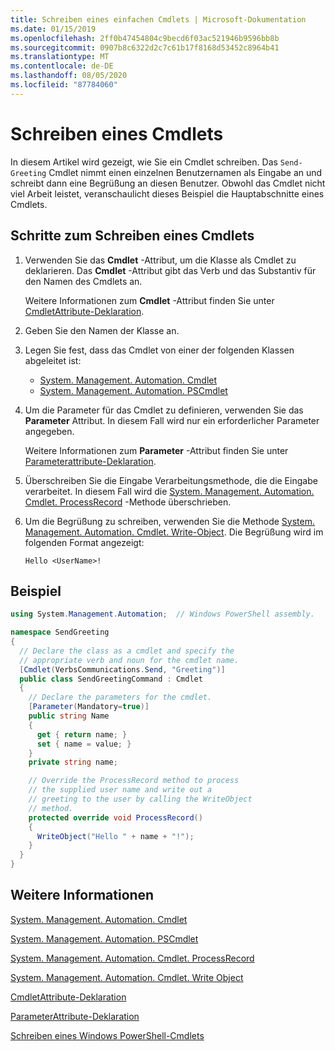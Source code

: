 ```yaml
---
title: Schreiben eines einfachen Cmdlets | Microsoft-Dokumentation
ms.date: 01/15/2019
ms.openlocfilehash: 2ff0b47454804c9becd6f03ac521946b9596bb8b
ms.sourcegitcommit: 0907b8c6322d2c7c61b17f8168d53452c8964b41
ms.translationtype: MT
ms.contentlocale: de-DE
ms.lasthandoff: 08/05/2020
ms.locfileid: "87784060"
---
```

# <a name="how-to-write-a-cmdlet"></a>Schreiben eines Cmdlets

In diesem Artikel wird gezeigt, wie Sie ein Cmdlet schreiben. Das `Send-Greeting` Cmdlet nimmt einen einzelnen Benutzernamen als Eingabe an und schreibt dann eine Begrüßung an diesen Benutzer. Obwohl das Cmdlet nicht viel Arbeit leistet, veranschaulicht dieses Beispiel die Hauptabschnitte eines Cmdlets.

## <a name="steps-to-write-a-cmdlet"></a>Schritte zum Schreiben eines Cmdlets

1. Verwenden Sie das **Cmdlet** -Attribut, um die Klasse als Cmdlet zu deklarieren. Das **Cmdlet** -Attribut gibt das Verb und das Substantiv für den Namen des Cmdlets an.

   Weitere Informationen zum **Cmdlet** -Attribut finden Sie unter [CmdletAttribute-Deklaration](cmdlet-attribute-declaration.md).

2. Geben Sie den Namen der Klasse an.

3. Legen Sie fest, dass das Cmdlet von einer der folgenden Klassen abgeleitet ist:

   * [System. Management. Automation. Cmdlet](/dotnet/api/System.Management.Automation.Cmdlet)
   * [System. Management. Automation. PSCmdlet](/dotnet/api/System.Management.Automation.PSCmdlet)

4. Um die Parameter für das Cmdlet zu definieren, verwenden Sie das **Parameter** Attribut. In diesem Fall wird nur ein erforderlicher Parameter angegeben.

   Weitere Informationen zum **Parameter** -Attribut finden Sie unter [Parameterattribute-Deklaration](parameter-attribute-declaration.md).

5. Überschreiben Sie die Eingabe Verarbeitungsmethode, die die Eingabe verarbeitet. In diesem Fall wird die [System. Management. Automation. Cmdlet. ProcessRecord](/dotnet/api/System.Management.Automation.Cmdlet.ProcessRecord) -Methode überschrieben.

6. Um die Begrüßung zu schreiben, verwenden Sie die Methode [System. Management. Automation. Cmdlet. Write-Object](/dotnet/api/System.Management.Automation.Cmdlet.WriteObject).
   Die Begrüßung wird im folgenden Format angezeigt:

   ```Output
   Hello <UserName>!
   ```

## <a name="example"></a>Beispiel

```csharp
using System.Management.Automation;  // Windows PowerShell assembly.

namespace SendGreeting
{
  // Declare the class as a cmdlet and specify the
  // appropriate verb and noun for the cmdlet name.
  [Cmdlet(VerbsCommunications.Send, "Greeting")]
  public class SendGreetingCommand : Cmdlet
  {
    // Declare the parameters for the cmdlet.
    [Parameter(Mandatory=true)]
    public string Name
    {
      get { return name; }
      set { name = value; }
    }
    private string name;

    // Override the ProcessRecord method to process
    // the supplied user name and write out a
    // greeting to the user by calling the WriteObject
    // method.
    protected override void ProcessRecord()
    {
      WriteObject("Hello " + name + "!");
    }
  }
}
```

## <a name="see-also"></a>Weitere Informationen

[System. Management. Automation. Cmdlet](/dotnet/api/System.Management.Automation.Cmdlet)

[System. Management. Automation. PSCmdlet](/dotnet/api/System.Management.Automation.PSCmdlet)

[System. Management. Automation. Cmdlet. ProcessRecord](/dotnet/api/System.Management.Automation.Cmdlet.ProcessRecord)

[System. Management. Automation. Cmdlet. Write Object](/dotnet/api/System.Management.Automation.Cmdlet.WriteObject)

[CmdletAttribute-Deklaration](cmdlet-attribute-declaration.md)

[ParameterAttribute-Deklaration](parameter-attribute-declaration.md)

[Schreiben eines Windows PowerShell-Cmdlets](writing-a-windows-powershell-cmdlet.md)
